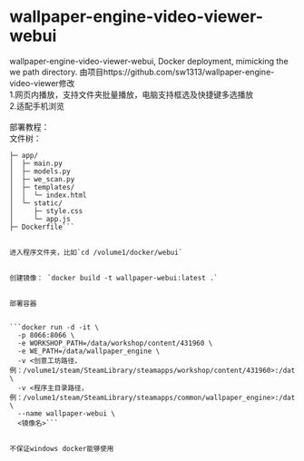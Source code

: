 # wallpaper-engine-video-viewer-webui
wallpaper-engine-video-viewer-webui, Docker deployment, mimicking the we path directory.
由项目https://github.com/sw1313/wallpaper-engine-video-viewer修改</br>
1.网页内播放，支持文件夹批量播放，电脑支持框选及快捷键多选播放</br>
2.适配手机浏览</br>
</br>
部署教程：</br>
文件树：</br>
```webui/
├─ app/
│  ├─ main.py              
│  ├─ models.py          
│  ├─ we_scan.py          
│  ├─ templates/
│  │  └─ index.html
│  └─ static/
│     ├─ style.css
│     └─ app.js
├─ Dockerfile```


进入程序文件夹，比如`cd /volume1/docker/webui`


创建镜像： `docker build -t wallpaper-webui:latest .`


部署容器


```docker run -d -it \
  -p 8066:8066 \
  -e WORKSHOP_PATH=/data/workshop/content/431960 \
  -e WE_PATH=/data/wallpaper_engine \
  -v <创意工坊路径，例：/volume1/steam/SteamLibrary/steamapps/workshop/content/431960>:/data/workshop/content/431960 \
  -v <程序主目录路径，例：/volume1/steam/SteamLibrary/steamapps/common/wallpaper_engine>:/data/wallpaper_engine:ro \
  --name wallpaper-webui \
  <镜像名>```


不保证windows docker能够使用
